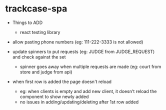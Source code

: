 # trackcase-spa

* Things to ADD
  * react testing library

* allow pasting phone numbers (eg: 111-222-3333 is not allowed)
* update spinners to put requests (eg: JUDGE from JUDGE_REQUEST) and check against the set
  * spinner goes away when multiple requests are made (eg: court from store and judge from api)
* when first row is added the page doesn't reload
  * eg: when clients is empty and add new client, it doesn't reload the component to show newly added
  * no issues in adding/updating/deleting after 1st row added
